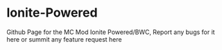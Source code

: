 # Ionite-Powered
Github Page for the MC Mod Ionite Powered/BWC, Report any bugs for it here or summit any feature request here
